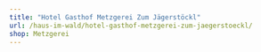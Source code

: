 ```yaml
---
title: "Hotel Gasthof Metzgerei Zum Jägerstöckl"
url: /haus-im-wald/hotel-gasthof-metzgerei-zum-jaegerstoeckl/
shop: Metzgerei
---
```

